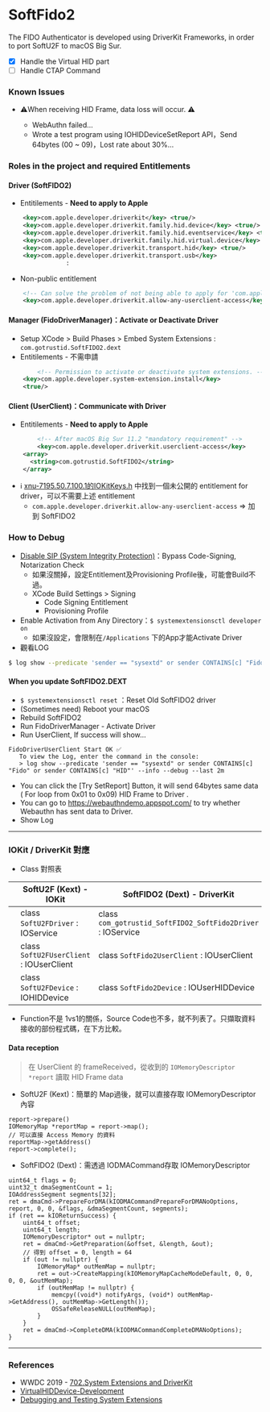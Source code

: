 # SoftFido2

The FIDO Authenticator is developed using DriverKit Frameworks, in order to port SoftU2F to macOS Big Sur.

+ [x] Handle the Virtual HID part
+ [ ] Handle CTAP Command

### Known Issues

+ ⚠️When receiving HID Frame, data loss will occur. ⚠️

  + WebAuthn failed...
  + Wrote a test program using IOHIDDeviceSetReport API，Send 64bytes (00 ~ 09)，Lost rate about 30%...




### Roles in the project and required Entitlements 

#### Driver (SoftFIDO2)

+ Entitilements - **Need to apply to Apple**

```xml
	<key>com.apple.developer.driverkit</key> <true/>
	<key>com.apple.developer.driverkit.family.hid.device</key> <true/>
	<key>com.apple.developer.driverkit.family.hid.eventservice</key> <true/>
	<key>com.apple.developer.driverkit.family.hid.virtual.device</key> <true/>
	<key>com.apple.developer.driverkit.transport.hid</key> <true/>
    <key>com.apple.developer.driverkit.transport.usb</key>
				:
```

+ Non-public entitlement

```xml
    <!-- Can solve the problem of not being able to apply for 'com.apple.developer.driverkit.userclient-access' -->
    <key>com.apple.developer.driverkit.allow-any-userclient-access</key> <true/>
```



#### Manager (FidoDriverManager)：Activate or Deactivate Driver

+ Setup XCode > Build Phases > Embed System Extensions : `com.gotrustid.SoftFIDO2.dext`
+ Entitilements - 不需申請

```xml
		<!-- Permission to activate or deactivate system extensions. -->
    <key>com.apple.developer.system-extension.install</key>
    <true/>
```

#### Client (UserClient)：Communicate with Driver

+ Entitilements - **Need to apply to Apple**

```xml
		<!-- After macOS Big Sur 11.2 "mandatory requirement" -->
		<key>com.apple.developer.driverkit.userclient-access</key>
    <array>
      <string>com.gotrustid.SoftFIDO2</string>
    </array>
```

+ ℹ️ [xnu-7195.50.7.100.1的IOKitKeys.h](https://github.com/clemensg/xnu/blob/master/iokit/IOKit/IOKitKeys.h) 中找到一個未公開的 entitlement for driver，可以不需要上述 entitlement
  + `com.apple.developer.driverkit.allow-any-userclient-access`  => 加到 SoftFIDO2

### How to Debug

+ [Disable SIP (System Integrity Protection)](https://developer.apple.com/documentation/security/disabling_and_enabling_system_integrity_protection?language=objc)：Bypass Code-Signing, Notarization Check
  + 如果沒關掉，設定Entitlement及Provisioning Profile後，可能會Build不過。
  + XCode Build Settings > Signing
    + Code Signing Entitlement
    + Provisioning Profile
+ Enable Activation from Any Directory：`$ systemextensionsctl developer on`
  + 如果沒設定，會限制在`/Applications` 下的App才能Activate Driver
+ 觀看LOG

```bash
$ log show --predicate 'sender == "sysextd" or sender CONTAINS[c] "Fido" or sender CONTAINS[c] "HID"' --info --debug --last 2m
```

#### When you update SoftFIDO2.DEXT

+ `$ systemextensionsctl reset` ：Reset Old SoftFIDO2 driver
+ (Sometimes need) Reboot your macOS
+ Rebuild SoftFIDO2
+ Run FidoDriverManager -  Activate Driver
+ Run UserClient, If success will show...

```
FidoDriverUserClient Start OK ✅
   To view the Log, enter the command in the console:
   > log show --predicate 'sender == "sysextd" or sender CONTAINS[c] "Fido" or sender CONTAINS[c] "HID"' --info --debug --last 2m
```

+ You can click the [Try SetReport] Button, it will send 64bytes same data ( For loop from 0x01 to 0x09) HID Frame to Driver .
+ You can go to https://webauthndemo.appspot.com/ to try whether Webauthn has sent data to Driver.
+ Show Log



----

### IOKit / DriverKit  對應

+ Class 對照表

|      | SoftU2F (Kext) - IOKit                   | SoftFIDO2 (Dext) - DriverKit                                |
| ---- | ---------------------------------------- | ----------------------------------------------------------- |
|      | class `SoftU2FDriver` : IOService        | class `com_gotrustid_SoftFIDO2_SoftFido2Driver` : IOService |
|      | class `SoftU2FUserClient` : IOUserClient | class `SoftFido2UserClient` : IOUserClient                  |
|      | class `SoftU2FDevice` : IOHIDDevice      | class `SoftFido2Device` : IOUserHIDDevice                   |

+ Function不是 1vs1的關係，Source Code也不多，就不列表了。只擷取資料接收的部份程式碼，在下方比較。

#### Data reception

> 在 UserClient 的 frameReceived，從收到的 `IOMemoryDescriptor *report` 讀取 HID Frame data

+ SoftU2F (Kext)：簡單的 Map過後，就可以直接存取 IOMemoryDescriptor 內容

```objc
report->prepare()
IOMemoryMap *reportMap = report->map();
// 可以直接 Access Memory 的資料
reportMap->getAddress()
report->complete();
```



+ SoftFIDO2 (Dext)：需透過 IODMACommand存取 IOMemoryDescriptor

```objc
uint64_t flags = 0;
uint32_t dmaSegmentCount = 1;
IOAddressSegment segments[32];
ret = dmaCmd->PrepareForDMA(kIODMACommandPrepareForDMANoOptions, report, 0, 0, &flags, &dmaSegmentCount, segments);
if (ret == kIOReturnSuccess) {
    uint64_t offset;
    uint64_t length;
    IOMemoryDescriptor* out = nullptr;
    ret = dmaCmd->GetPreparation(&offset, &length, &out);
    // 得到 offset = 0, length = 64
    if (out != nullptr) {
        IOMemoryMap* outMemMap = nullptr;
        ret = out->CreateMapping(kIOMemoryMapCacheModeDefault, 0, 0, 0, 0, &outMemMap);
        if (outMemMap != nullptr) {
            memcpy((void*) notifyArgs, (void*) outMemMap->GetAddress(), outMemMap->GetLength());
            OSSafeReleaseNULL(outMemMap);
        }
    }
    ret = dmaCmd->CompleteDMA(kIODMACommandCompleteDMANoOptions);
}
```



----

### References

+ WWDC 2019 - [702.System Extensions and DriverKit](https://developer.apple.com/videos/play/wwdc2019/702/)
+ [VirtualHIDDevice-Development](https://github.com/pqrs-org/Karabiner-DriverKit-VirtualHIDDevice/blob/master/DEVELOPMENT.md)
+ [Debugging and Testing System Extensions](https://developer.apple.com/documentation/driverkit/debugging_and_testing_system_extensions)

